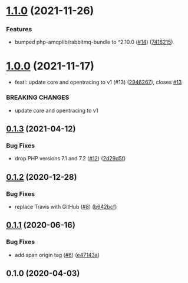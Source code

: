 # [1.1.0](https://github.com/auxmoney/OpentracingBundle-amqplib-RabbitMq/compare/v1.0.0...v1.1.0) (2021-11-26)


### Features

* bumped php-amqplib/rabbitmq-bundle to ^2.10.0 ([#14](https://github.com/auxmoney/OpentracingBundle-amqplib-RabbitMq/issues/14)) ([7416215](https://github.com/auxmoney/OpentracingBundle-amqplib-RabbitMq/commit/74162159a031935a706ee3cb18ac58839490a5d4))

# [1.0.0](https://github.com/auxmoney/OpentracingBundle-amqplib-RabbitMq/compare/v0.1.3...v1.0.0) (2021-11-17)


* feat!: update core and opentracing to v1 (#13) ([2946267](https://github.com/auxmoney/OpentracingBundle-amqplib-RabbitMq/commit/2946267103514e3db7b9318ed5619cdcc41686bc)), closes [#13](https://github.com/auxmoney/OpentracingBundle-amqplib-RabbitMq/issues/13)


### BREAKING CHANGES

* update core and opentracing to v1

## [0.1.3](https://github.com/auxmoney/OpentracingBundle-amqplib-RabbitMq/compare/v0.1.2...v0.1.3) (2021-04-12)


### Bug Fixes

* drop PHP versions 7.1 and 7.2 ([#12](https://github.com/auxmoney/OpentracingBundle-amqplib-RabbitMq/issues/12)) ([2d29d5f](https://github.com/auxmoney/OpentracingBundle-amqplib-RabbitMq/commit/2d29d5f797d8014c7a7c7c1d6e27f3a497c37857))

## [0.1.2](https://github.com/auxmoney/OpentracingBundle-amqplib-RabbitMq/compare/v0.1.1...v0.1.2) (2020-12-28)


### Bug Fixes

* replace Travis with GitHub ([#8](https://github.com/auxmoney/OpentracingBundle-amqplib-RabbitMq/issues/8)) ([b642bcf](https://github.com/auxmoney/OpentracingBundle-amqplib-RabbitMq/commit/b642bcf558aeb3220e2aa4e712658ffba6132130))

## [0.1.1](https://github.com/auxmoney/OpentracingBundle-amqplib-RabbitMq/compare/v0.1.0...v0.1.1) (2020-06-16)


### Bug Fixes

* add span origin tag ([#6](https://github.com/auxmoney/OpentracingBundle-amqplib-RabbitMq/issues/6)) ([e47143a](https://github.com/auxmoney/OpentracingBundle-amqplib-RabbitMq/commit/e47143a63777f26c96446ce2a5ba94a54fc9cbba))

## 0.1.0 (2020-04-03)
